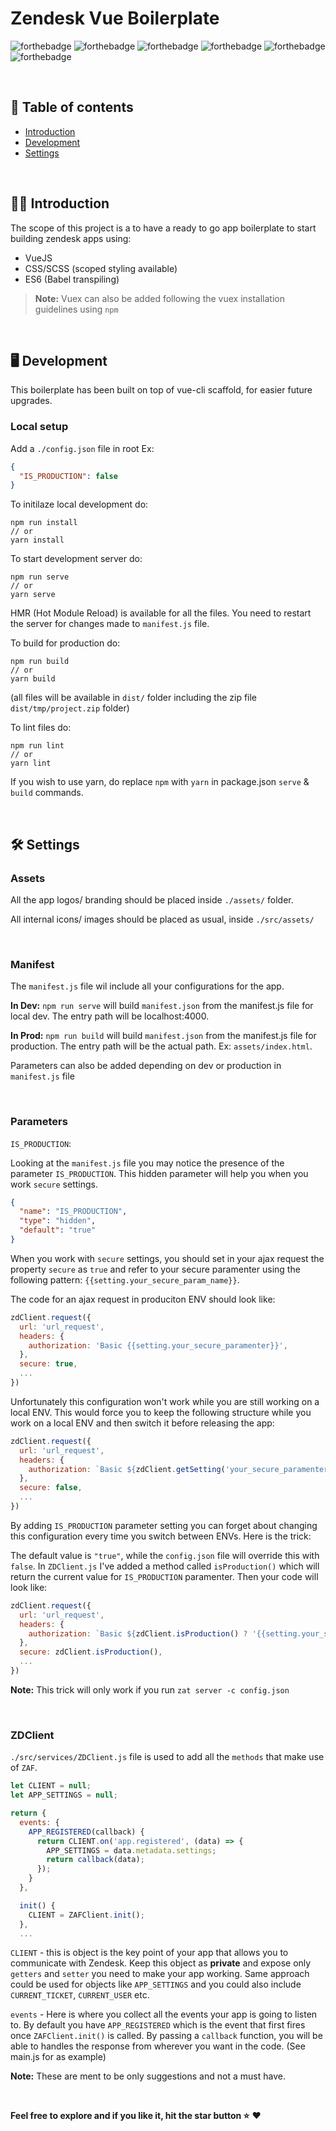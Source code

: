 # Zendesk Vue Boilerplate

![forthebadge](https://forthebadge.com/images/badges/made-with-vue.svg)
![forthebadge](https://forthebadge.com/images/badges/made-with-javascript.svg)
![forthebadge](https://forthebadge.com/images/badges/built-with-love.svg)
![forthebadge](https://forthebadge.com/images/badges/built-with-swag.svg)
![forthebadge](https://forthebadge.com/images/badges/60-percent-of-the-time-works-every-time.svg)
![forthebadge](https://forthebadge.com/images/badges/kinda-sfw.svg)

<br />

## 📖 Table of contents

- [Introduction](#introduction)
- [Development](#development)
- [Settings](#settings)

<br />

## 🤘🏻 Introduction

The scope of this project is a to have a ready to go app boilerplate to start building zendesk apps using:

- VueJS
- CSS/SCSS (scoped styling available)
- ES6 (Babel transpiling)

> **Note:**
> Vuex can also be added following the vuex installation guidelines using `npm`

<br />

## 🖥 Development

This boilerplate has been built on top of vue-cli scaffold, for easier future upgrades.

### Local setup

Add a `./config.json` file in root
Ex:

```json
{
  "IS_PRODUCTION": false
}
```

To initilaze local development do:

```
npm run install
// or
yarn install
```

To start development server do:

```
npm run serve
// or
yarn serve
```

HMR (Hot Module Reload) is available for all the files.
You need to restart the server for changes made to `manifest.js` file.

To build for production do:

```
npm run build
// or
yarn build
```

(all files will be available in `dist/` folder including the zip file `dist/tmp/project.zip` folder)

To lint files do:

```
npm run lint
// or
yarn lint
```

If you wish to use yarn, do replace `npm` with `yarn` in package.json `serve` & `build` commands.

<br />

## 🛠 Settings

### Assets

All the app logos/ branding should be placed inside `./assets/` folder.

All internal icons/ images should be placed as usual, inside `./src/assets/`

<br />

### Manifest

The `manifest.js` file wil include all your configurations for the app.

**In Dev:**
`npm run serve` will build `manifest.json` from the manifest.js file for local dev.
The entry path will be localhost:4000.

**In Prod:**
`npm run build` will build `manifest.json` from the manifest.js file for production.
The entry path will be the actual path. Ex: `assets/index.html`.

Parameters can also be added depending on dev or production in `manifest.js` file

<br />

### Parameters

`IS_PRODUCTION`:

Looking at the `manifest.js` file you may notice the presence of the parameter `IS_PRODUCTION`.
This hidden parameter will help you when you work `secure` settings.

```json
{
  "name": "IS_PRODUCTION",
  "type": "hidden",
  "default": "true"
}
```

When you work with `secure` settings, you should set in your ajax request the
property `secure` as `true` and refer to your secure paramenter using the following pattern:
`{{setting.your_secure_param_name}}`.

The code for an ajax request in produciton
ENV should look like:

```javascript
zdClient.request({
  url: 'url_request',
  headers: {
    authorization: 'Basic {{setting.your_secure_paramenter}}',
  },
  secure: true,
  ...
})
```

Unfortunately this configuration won't work while you are still working on a local ENV.
This would force you to keep the following structure while you work on a local ENV and then switch it before releasing the app:

```javascript
zdClient.request({
  url: 'url_request',
  headers: {
    authorization: `Basic ${zdClient.getSetting('your_secure_paramenter')}`,
  },
  secure: false,
  ...
})
```

By adding `IS_PRODUCTION` parameter setting you can forget about changing this
configuration every time you switch between ENVs. Here is the trick:

The default value is `"true"`, while the `config.json` file will override this with `false`.
In `ZDClient.js` I've added a method called `isProduction()` which will return the current value
for `IS_PRODUCTION` paramenter. Then your code will look like:

```javascript
zdClient.request({
  url: 'url_request',
  headers: {
    authorization: `Basic ${zdClient.isProduction() ? '{{setting.your_secure_paramenter}}' : zdClient.getSetting('your_secure_paramenter')}`,
  },
  secure: zdClient.isProduction(),
  ...
})
```

**Note:**
This trick will only work if you run `zat server -c config.json`

<br />

### ZDClient

`./src/services/ZDClient.js` file is used to add all the `methods` that make use of `ZAF`.

```javascript
let CLIENT = null;
let APP_SETTINGS = null;

return {
  events: {
    APP_REGISTERED(callback) {
      return CLIENT.on('app.registered', (data) => {
        APP_SETTINGS = data.metadata.settings;
        return callback(data);
      });
    }
  },

  init() {
    CLIENT = ZAFClient.init();
  },
  ...
```

`CLIENT` - this is object is the key point of your app that allows you to communicate
with Zendesk. Keep this object as **private** and expose only `getters` and `setter`
you need to make your app working. Same approach could be used for objects like `APP_SETTINGS` and you could also include `CURRENT_TICKET`, `CURRENT_USER` etc.

`events` - Here is where you collect all the events your app is going to listen to.
By default you have `APP_REGISTERED` which is the event that first fires once `ZAFClient.init()` is called. By passing a `callback` function, you will be able
to handles the response from wherever you want in the code. (See main.js for as example)

**Note:** These are ment to be only suggestions and not a must have.

<br />

**Feel free to explore and if you like it, hit the star button ⭐️**
❤️
